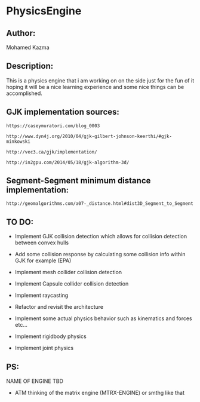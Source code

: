 # PhysicsEngine

## Author: 
Mohamed Kazma

## Description:
This is a physics engine that i am working on on the side just for the fun of it 
hoping it will be a nice learning experience and some nice things can be accomplished.

## GJK implementation sources:

	https://caseymuratori.com/blog_0003

	http://www.dyn4j.org/2010/04/gjk-gilbert-johnson-keerthi/#gjk-minkowski
	
	http://vec3.ca/gjk/implementation/
	
	http://in2gpu.com/2014/05/18/gjk-algorithm-3d/

## Segment-Segment minimum distance implementation: 

	http://geomalgorithms.com/a07-_distance.html#dist3D_Segment_to_Segment


## TO DO:

- Implement GJK collision detection which allows for collision detection between convex hulls

- Add some collision response by calculating some collision info within GJK for example (EPA)

- Implement mesh collider collision detection

- Implement Capsule collider collision detection

- Implement raycasting 

- Refactor and revisit the architecture 

- Implement some actual physics behavior such as kinematics and forces etc...

- Implement rigidbody physics

- Implement joint physics

## PS: 
NAME OF ENGINE TBD 

- ATM thinking of the matrix engine (MTRX-ENGINE) or smthg like that 
